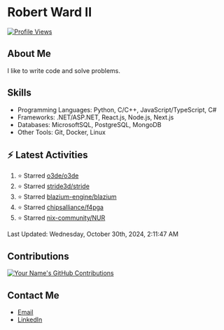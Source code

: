 
# Robert Ward II

[![Profile Views](https://komarev.com/ghpvc/?username=Robert-W-Ward)](https://github.com/Robert-W-Ward)

## About Me
I like to write code and solve problems.

## Skills
- Programming Languages: Python, C/C++, JavaScript/TypeScript, C#
- Frameworks: .NET/ASP.NET, React.js, Node.js, Next.js
- Databases: MicrosoftSQL, PostgreSQL, MongoDB
- Other Tools: Git, Docker, Linux

## :zap: Latest Activities
<!--RECENT_ACTIVITY:start-->
1. ⭐ Starred [o3de/o3de](https://github.com/o3de/o3de)
2. ⭐ Starred [stride3d/stride](https://github.com/stride3d/stride)
3. ⭐ Starred [blazium-engine/blazium](https://github.com/blazium-engine/blazium)
4. ⭐ Starred [chipsalliance/f4pga](https://github.com/chipsalliance/f4pga)
5. ⭐ Starred [nix-community/NUR](https://github.com/nix-community/NUR)
<!--RECENT_ACTIVITY:end-->

<!--RECENT_ACTIVITY:last_update-->
Last Updated: Wednesday, October 30th, 2024, 2:11:47 AM
<!--RECENT_ACTIVITY:last_update_end-->

<!--END_SECTIN:activity-->
## Contributions
[![Your Name's GitHub Contributions](https://github-readme-streak-stats.herokuapp.com/?user=Robert-W-Ward&theme=radical)](https://github.com/your-username)

## Contact Me
- [Email](mailto:robertwesleyward2019@gmail.com)
- [LinkedIn](https://linkedin.com/in/https://www.linkedin.com/in/robert-ward-ii/)
